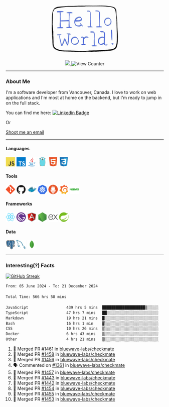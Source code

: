 <div align="center">
    <img src="./img/hello_world.webp" height="200px" width="">
    <div>
        <a href="https://www.linkedin.com/in/ajhollid">
            <img src="https://img.shields.io/badge/LinkedIn-blue"/>
        </a>
        <img src="https://komarev.com/ghpvc/?username=ajhollid&color=yellow" alt="View Counter">
    </div>
</div>

---

### About Me

I'm a software developer from Vancouver, Canada. I love to work on web applications and I'm most at home on the backend, but I'm ready to jump in on the full stack.

You can find me here: [![Linkedin Badge](https://img.shields.io/badge/-ajhollid-blue?style=flat&logo=Linkedin&logoColor=white)](https://www.linkedin.com/in/ajhollid)

Or

[Shoot me an email](mailto:ajhollid@gmail.com)

---

#### Languages

<div>
    <img src="./img/devicons/javascript-original.svg" width=30 height=30 alt="JavaScript">
    <img src="/img/devicons/typescript-original.svg" width=30 height=30 alt="TypeScript">
    <img src="./img/devicons/java-original.svg" width=30 height=30 alt="Java">
    <img src="./img/devicons/go-original.svg" width=30 height=30 alt="Golang">
    <img src="./img/devicons/html5-original.svg" width=30 height=30 alt="HTML 5">
    <img src="./img/devicons/css3-original.svg" width=30 height=30 alt="CSS 3">
</div>

#### Tools

<div>
    <img src="./img/devicons/git-original.svg" width=30 height=30 alt="Git">
    <img src="./img/devicons/github-original.svg" width=30 height=30 alt="Github">
    <img src="./img/devicons/docker-original.svg" width=30 
    height=30 alt="Docker">
    <img src="./img/devicons/kubernetes-original.svg" width=30 height=30 alt="K8">
    <img src="./img/devicons/prometheus-original.svg" width=30 height=30 alt="Prometheus">
    <img src="./img/devicons/grafana-original.svg" width=30 height=30 alt="Grafana">
    <img src="./img/devicons/nginx-original.svg" width=30 height=30 alt="Nginx">
</div>

#### Frameworks

<div>
    <img src="./img/devicons/react-original.svg" width=30 height=30 alt="React">
    <img src="./img/devicons/gatsby-original.svg" width=30 height=30 alt="Gatsby">
    <img src="./img/devicons/angularjs-original.svg" width=30 height=30 alt="AngularJS">
    <img src="./img/devicons/nodejs-original.svg" width=30 height=30 alt="NodeJS">
    <img src="./img/devicons/express-original.svg" width=30 height=30 alt="Express">
    <img src="./img/devicons/spring-original.svg" width=30 height=30 alt="Spring">
</div>

#### Data

<div>
    <img src="./img/devicons/postgresql-original.svg" width=30 height=30 alt="Postgresql">
    <img src="./img/devicons/mysql-original.svg" width=30 height=30 alt="Mysql">
    <img src="./img/devicons/mongodb-original.svg" width=30 height=30 alt="MongoDB">
</div>

---

### Interesting(?) Facts

[![GitHub Streak](http://github-readme-streak-stats.herokuapp.com?user=ajhollid)](https://git.io/streak-stats)

 <!--START_SECTION:waka-->

```txt
From: 05 June 2024 - To: 21 December 2024

Total Time: 566 hrs 58 mins

JavaScript                 439 hrs 5 mins  ███████████████████▒░░░░░   76.85 %
TypeScript                 47 hrs 7 mins   ██░░░░░░░░░░░░░░░░░░░░░░░   08.25 %
Markdown                   19 hrs 21 mins  █░░░░░░░░░░░░░░░░░░░░░░░░   03.39 %
Bash                       16 hrs 1 min    ▓░░░░░░░░░░░░░░░░░░░░░░░░   02.81 %
CSS                        10 hrs 26 mins  ▒░░░░░░░░░░░░░░░░░░░░░░░░   01.83 %
Docker                     6 hrs 43 mins   ▒░░░░░░░░░░░░░░░░░░░░░░░░   01.18 %
Other                      4 hrs 21 mins   ▒░░░░░░░░░░░░░░░░░░░░░░░░   00.76 %
```

<!--END_SECTION:waka-->


<!--START_SECTION:activity-->
1. 🎉 Merged PR [#1461](https://github.com/bluewave-labs/checkmate/pull/1461) in [bluewave-labs/checkmate](https://github.com/bluewave-labs/checkmate)
2. 🎉 Merged PR [#1458](https://github.com/bluewave-labs/checkmate/pull/1458) in [bluewave-labs/checkmate](https://github.com/bluewave-labs/checkmate)
3. 🎉 Merged PR [#1456](https://github.com/bluewave-labs/checkmate/pull/1456) in [bluewave-labs/checkmate](https://github.com/bluewave-labs/checkmate)
4. 🗣 Commented on [#1361](https://github.com/bluewave-labs/checkmate/pull/1361#issuecomment-2558770542) in [bluewave-labs/checkmate](https://github.com/bluewave-labs/checkmate)
5. 🎉 Merged PR [#1457](https://github.com/bluewave-labs/checkmate/pull/1457) in [bluewave-labs/checkmate](https://github.com/bluewave-labs/checkmate)
6. 🎉 Merged PR [#1443](https://github.com/bluewave-labs/checkmate/pull/1443) in [bluewave-labs/checkmate](https://github.com/bluewave-labs/checkmate)
7. 🎉 Merged PR [#1442](https://github.com/bluewave-labs/checkmate/pull/1442) in [bluewave-labs/checkmate](https://github.com/bluewave-labs/checkmate)
8. 🎉 Merged PR [#1454](https://github.com/bluewave-labs/checkmate/pull/1454) in [bluewave-labs/checkmate](https://github.com/bluewave-labs/checkmate)
9. 🎉 Merged PR [#1455](https://github.com/bluewave-labs/checkmate/pull/1455) in [bluewave-labs/checkmate](https://github.com/bluewave-labs/checkmate)
10. 🎉 Merged PR [#1453](https://github.com/bluewave-labs/checkmate/pull/1453) in [bluewave-labs/checkmate](https://github.com/bluewave-labs/checkmate)
<!--END_SECTION:activity-->
